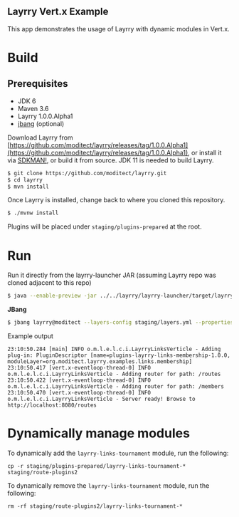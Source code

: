 Layrry Vert.x Example
---

This app demonstrates the usage of Layrry with dynamic modules in Vert.x. 

# Build

## Prerequisites

- JDK 6
- Maven 3.6
- Layrry 1.0.0.Alpha1
- [jbang](https://github.com/jbangdev/jbang) (optional)

Download Layrry from [https://github.com/moditect/layrry/releases/tag/1.0.0.Alpha1](https://github.com/moditect/layrry/releases/tag/1.0.0.Alpha1), or install it via
[SDKMAN!](https://sdkmain.io), or build it from source.
JDK 11 is needed to build Layrry.

```sh
$ git clone https://github.com/moditect/layrry.git
$ cd layrry
$ mvn install
```

Once Layrry is installed, change back to where you cloned this repository.

```sh
$ ./mvnw install
```

Plugins will be placed under `staging/plugins-prepared` at the root.

# Run

Run it directly from the layrry-launcher JAR (assuming Layrry repo was cloned adjacent to this repo)

```sh
$ java --enable-preview -jar ../../layrry/layrry-launcher/target/layrry-launcher-1.0.0.Alpha1-all.jar --layers-config staging/layers.yml --properties staging/versions.properties
```

**JBang**

```sh
$ jbang layrry@moditect --layers-config staging/layers.yml --properties staging/versions.properties
```

Example output
```
23:10:50.284 [main] INFO o.m.l.e.l.c.i.LayrryLinksVerticle - Adding plug-in: PluginDescriptor [name=plugins-layrry-links-membership-1.0.0, moduleLayer=org.moditect.layrry.examples.links.membership]
23:10:50.417 [vert.x-eventloop-thread-0] INFO  o.m.l.e.l.c.i.LayrryLinksVerticle - Adding router for path: /routes
23:10:50.422 [vert.x-eventloop-thread-0] INFO  o.m.l.e.l.c.i.LayrryLinksVerticle - Adding router for path: /members
23:10:50.470 [vert.x-eventloop-thread-0] INFO  o.m.l.e.l.c.i.LayrryLinksVerticle - Server ready! Browse to http://localhost:8080/routes
```

# Dynamically manage modules

To dynamically add the `layrry-links-tournament` module, run the following:
```
cp -r staging/plugins-prepared/layrry-links-tournament-* staging/route-plugins2
```

To dynamically remove the `layrry-links-tournament` module, run the following:
```
rm -rf staging/route-plugins2/layrry-links-tournament-*
```
